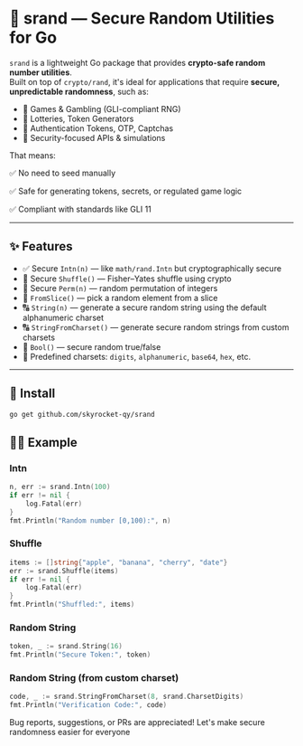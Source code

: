# 🔐 srand — Secure Random Utilities for Go

`srand` is a lightweight Go package that provides **crypto-safe random number utilities**.  
Built on top of `crypto/rand`, it's ideal for applications that require **secure, unpredictable randomness**, such as:

- 🧠 Games & Gambling (GLI-compliant RNG)
- 🎲 Lotteries, Token Generators
- 🔐 Authentication Tokens, OTP, Captchas
- 🤖 Security-focused APIs & simulations

That means:

✅ No need to seed manually

✅ Safe for generating tokens, secrets, or regulated game logic

✅ Compliant with standards like GLI 11

---

## ✨ Features

- ✅ Secure `Intn(n)` — like `math/rand.Intn` but cryptographically secure
- 🔁 Secure `Shuffle()` — Fisher–Yates shuffle using crypto
- 🔢 Secure `Perm(n)` — random permutation of integers
- 🎯 `FromSlice()` — pick a random element from a slice
- 🔠 `String(n)` — generate a secure random string using the default alphanumeric charset
- 🔠 `StringFromCharset()` — generate secure random strings from custom charsets
- 🔢 `Bool()` — secure random true/false
- 🧱 Predefined charsets: `digits`, `alphanumeric`, `base64`, `hex`, etc.

---

## 🚀 Install

```bash
go get github.com/skyrocket-qy/srand
```

## 👨‍💻 Example

### Intn

```go
n, err := srand.Intn(100)
if err != nil {
    log.Fatal(err)
}
fmt.Println("Random number [0,100):", n)
```

### Shuffle

```go
items := []string{"apple", "banana", "cherry", "date"}
err := srand.Shuffle(items)
if err != nil {
    log.Fatal(err)
}
fmt.Println("Shuffled:", items)
```

### Random String

```go
token, _ := srand.String(16)
fmt.Println("Secure Token:", token)
```

### Random String (from custom charset)

```go
code, _ := srand.StringFromCharset(8, srand.CharsetDigits)
fmt.Println("Verification Code:", code)
```

Bug reports, suggestions, or PRs are appreciated! Let's make secure randomness easier for everyone
